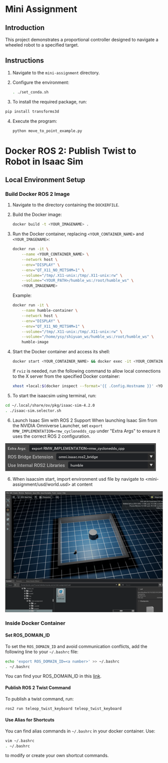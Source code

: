 # Mini Assignment

## Introduction
This project demonstrates a proportional controller designed to navigate a wheeled robot to a specified target.



## Instructions
1. Navigate to the `mini-assignment` directory.

2. Configure the environment:
    ```bash
    . ./set_conda.sh 
    ```

3. To install the required package, run:
```bash
pip install transforms3d
```

4. Execute the program:
    ```bash
    python move_to_point_example.py
    ```

# Docker ROS 2: Publish Twist to Robot in Isaac Sim 
## Local Environment Setup
### Build Docker ROS 2 Image
1. Navigate to the directory containing the `DOCKERFILE`.

2. Build the Docker image:
    ```bash
    docker build -t <YOUR_IMAGENAME> .
    ```

3. Run the Docker container, replacing `<YOUR_CONTAINER_NAME>` and `<YOUR_IMAGENAME>`:
    ```bash
    docker run -it \
        --name <YOUR_CONTAINER_NAME> \
        --network host \
        --env="DISPLAY" \
        --env="QT_X11_NO_MITSHM=1" \
        --volume="/tmp/.X11-unix:/tmp/.X11-unix:rw" \
        --volume="<YOUR_PATH>/humble_ws:/root/humble_ws" \
        <YOUR_IMAGENAME>
    ```
    Example:
    ```bash
    docker run -it \
        --name humble-container \
        --network host \
        --env="DISPLAY" \
        --env="QT_X11_NO_MITSHM=1" \
        --volume="/tmp/.X11-unix:/tmp/.X11-unix:rw" \
        --volume="/home/ysy/shiyuan_ws/humble_ws:/root/humble_ws" \
        humble-image
    ```

4. Start the Docker container and access its shell:
    ```bash
    docker start <YOUR_CONTAINER_NAME> && docker exec -it <YOUR_CONTAINER_NAME> /bin/bash
    ```
    If `rviz` is needed, run the following command to allow local connections to the X server from the specified Docker container:
    ```bash
    xhost +local:$(docker inspect --format='{{ .Config.Hostname }}' <YOUR_CONTAINER_NAME>) && docker start <YOUR_CONTAINER_NAME> && docker exec -it <YOUR_CONTAINER_NAME> /bin/bash
    ```
5. To start the isaacsim using terminal, run:
```bash
cd ~/.local/share/ov/pkg/isaac-sim-4.2.0
. ./isaac-sim.selector.sh 
```

6. Launch Isaac Sim with ROS 2 Support
When launching Isaac Sim from the NVIDIA Omniverse Launcher, set `export RMW_IMPLEMENTATION=rmw_cyclonedds_cpp` under "Extra Args" to ensure it uses the correct ROS 2 configuration.

![image](images/ros_setup_isaacsim.png)

6. When isaacsim start, import environment usd file by navigate to <mini-assignment/usd/world.usd> at content  

![image](images/import_usd.png)

### Inside Docker Container
#### Set ROS_DOMAIN_ID
To set the `ROS_DOMAIN_ID` and avoid communication conflicts, add the following line to your `~/.bashrc` file:
```bash
echo 'export ROS_DOMAIN_ID=<a number>' >> ~/.bashrc
. ~/.bashrc
```
You can find your ROS_DOMAIN_ID in this [link](https://docs.google.com/spreadsheets/d/1kC7gXXYbdRqgV7mz5oa8AHA5-ZvLCW_N/edit?gid=1509629307#gid=1509629307).



#### Publish ROS 2 Twist Command
To publish a twist command, run:
```bash
ros2 run teleop_twist_keyboard teleop_twist_keyboard
```

#### Use Alias for Shortcuts
You can find alias commands in `~/.bashrc` in your docker container. Use:
```bash
vim ~/.bashrc  
. ~/.bashrc
```
to modify or create your own shortcut commands.
